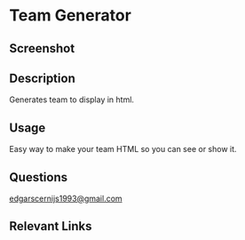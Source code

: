 
  
  # Team Generator 

  ## Screenshot
  

  
  ## Description
  
  Generates team to display in html.
  
  ## Usage
  
  Easy way to make your team HTML so you can see or show it.

  ## Questions
  
  edgarscernijs1993@gmail.com

  ## Relevant Links

  
  
  
  